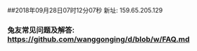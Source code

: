 ##2018年09月28日07时12分07秒 新址: 159.65.205.129
### 兔友常见问题及解答: https://github.com/wanggonging/d/blob/w/FAQ.md
